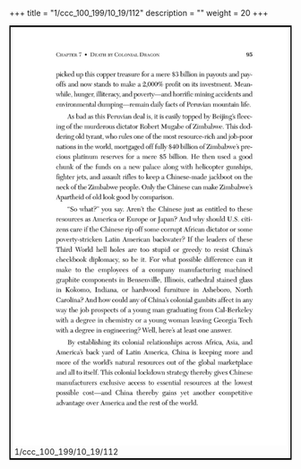 +++
title = "1/ccc_100_199/10_19/112"
description = ""
weight = 20
+++

<table style="border:2px solid black;max-width:800px;max-height:800px;" 
><tr><td><img class="center-fit-jpg"
src="/jpg_/out_jpg_dbc_112.jpg"  >1/ccc_100_199/10_19/112</img></td></tr></table>